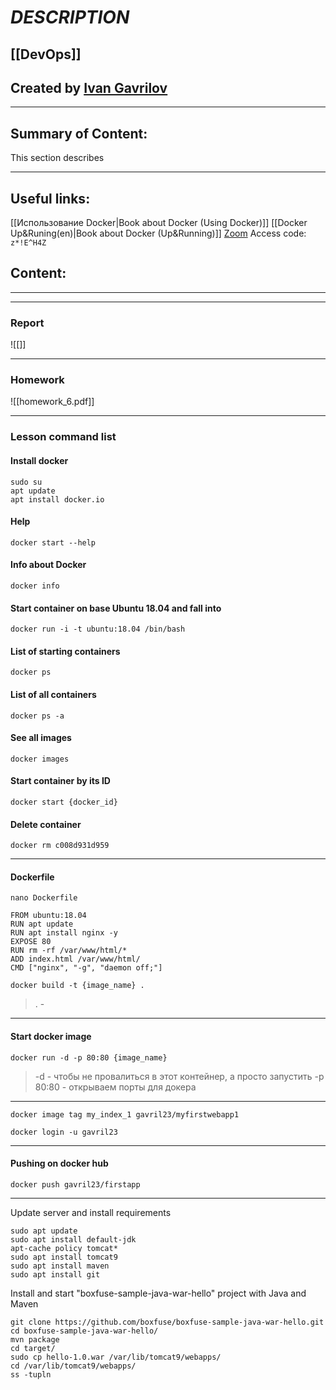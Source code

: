 # ***DESCRIPTION***

## [[DevOps]]


## Created by [Ivan Gavrilov](https://github.com/ivangavrilov-viii)
---
## Summary of Content:
This section describes


---
## Useful links:
[[Использование Docker|Book about Docker (Using Docker)]]
[[Docker Up&Runing(en)|Book about Docker (Up&Running)]]
[Zoom](https://us06web.zoom.us/rec/share/VkUW8OGm1G5O_fsJNho_2w1TDgaQrTf1UsvD41PLQt4slLS4JVo10LLbf-_z8BLi.7-V3I4L2wz_s8N3T) Access code: ```z*!E^H4Z```


## Content:
---


---
### Report
![[]]

---
### Homework
![[homework_6.pdf]]

---
### Lesson command list
#### Install docker
```
sudo su
apt update
apt install docker.io
```
#### Help
```
docker start --help
```
#### Info about Docker
```
docker info
```
#### Start container on base Ubuntu 18.04 and fall into
```
docker run -i -t ubuntu:18.04 /bin/bash
```
#### List of starting containers
```
docker ps
```
#### List of all containers
```
docker ps -a
```
#### See all images
```
docker images
```
#### Start container by its ID
```
docker start {docker_id}
```
#### Delete container 
```
docker rm c008d931d959
```
---
#### Dockerfile
```
nano Dockerfile
```

```
FROM ubuntu:18.04
RUN apt update
RUN apt install nginx -y
EXPOSE 80
RUN rm -rf /var/www/html/*
ADD index.html /var/www/html/
CMD ["nginx", "-g", "daemon off;"]
```

```
docker build -t {image_name} .
```
> . - 
---
#### Start docker image
```
docker run -d -p 80:80 {image_name}
```
> -d - чтобы не провалиться в этот контейнер, а просто запустить
> -p 80:80 - открываем порты для докера
---

```
docker image tag my_index_1 gavril23/myfirstwebapp1
```

```
docker login -u gavril23
```
---

#### Pushing on docker hub
```
docker push gavril23/firstapp
```


---
Update server and install requirements
```
sudo apt update
sudo apt install default-jdk
apt-cache policy tomcat*
sudo apt install tomcat9
sudo apt install maven
sudo apt install git
```

Install and start "boxfuse-sample-java-war-hello" project with Java and Maven
```
git clone https://github.com/boxfuse/boxfuse-sample-java-war-hello.git
cd boxfuse-sample-java-war-hello/
mvn package
cd target/
sudo cp hello-1.0.war /var/lib/tomcat9/webapps/
cd /var/lib/tomcat9/webapps/
ss -tupln
```
